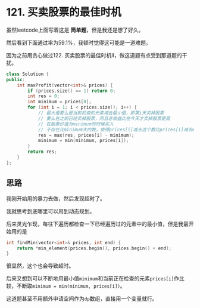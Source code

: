 # 121. 买卖股票的最佳时机
虽然leetcode上面写着这是 **简单题**，但是我还是想了好久。

然后看到下面通过率为59.1%，我顿时觉得这可能是一道难题。

因为之前用贪心做过122. 买卖股票的最佳时机II，做这道题有点受到那道题的干扰。
```c++
class Solution {
public:
    int maxProfit(vector<int>& prices) {
        if (prices.size() == 1) return 0;
        int res = 0;
        int minimum = prices[0];
        for (int i = 1; i < prices.size(); i++) {
            // 最大值要么是当前检查的元素减去最小值，即第i天卖掉股票
            // 要么在之前已经卖掉股票，而且总收益比在今天才卖掉股票更高
            // 在股票价值为minimum的时候买入
            // 不存在比minimum大的数，使得prices[i]减去这个数比prices[i]减去minimum得到的值更大
            res = max(res, prices[i] - minimum);
            minimum = min(minimum, prices[i]);
        }
        return res;
    }
};
```

## 思路
我刚开始用的暴力去做，然后发现超时了。

我就思考到底哪里可以用到动态规划。

后来灵光乍现，每往下遍历都检查一下已经遍历过的元素中的最小值，但是我最开始用的是
```c++
int findMin(vector<int>& prices, int end) {
    return *min_element(prices.begin(), prices.begin() + end);
}
```
很显然，这个也会导致超时。

后来又想到可以不断地用最小值`minimum`和当前正在检查的元素`prices[i]`作比较，不断取`minimum = min(minimum, prices[i])`。

这道题甚至不用额外申请空间作为`dp`数组，直接用一个变量就行。